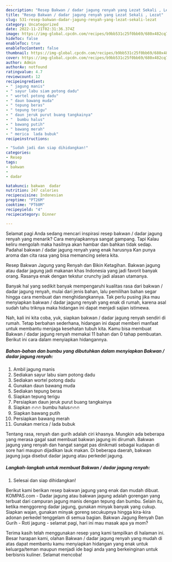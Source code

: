 ```yaml
---
description: "Resep Bakwan / dadar jagung renyah yang Lezat Sekali , Lezat"
title: "Resep Bakwan / dadar jagung renyah yang Lezat Sekali , Lezat"
slug: 531-resep-bakwan-dadar-jagung-renyah-yang-lezat-sekali-lezat
category: Uncategorized
date: 2022-11-21T02:31:36.374Z
image: https://img-global.cpcdn.com/recipes/b9bb531c25f0bb69/680x482cq70/bakwan-dadar-jagung-renyah-foto-resep-utama.jpg
hideToc: false
enableToc: true
enableTocContent: false
thumbnail: https://img-global.cpcdn.com/recipes/b9bb531c25f0bb69/680x482cq70/bakwan-dadar-jagung-renyah-foto-resep-utama.jpg
cover: https://img-global.cpcdn.com/recipes/b9bb531c25f0bb69/680x482cq70/bakwan-dadar-jagung-renyah-foto-resep-utama.jpg
author: Admin
authorAv: notfound
ratingvalue: 4.7
reviewcount: 12
recipeingredient:
- " jagung manis"
- " sayur labu siam potong dadu"
- " wortel potong dadu"
- " daun bawang muda"
- " tepung beras"
- " tepung terigu"
- " daun jeruk purut buang tangkainya"
- "  bumbu halus"
- " bawang putih"
- " bawang merah"
- " merica  lada bubuk"
recipeinstructions:

- "Sudah jadi dan siap dihidangkan!"
categories:
- Resep
tags:
- bakwan
- 
- dadar

katakunci: bakwan  dadar 
nutrition: 247 calories
recipecuisine: Indonesian
preptime: "PT26M"
cooktime: "PT60M"
recipeyield: "4"
recipecategory: Dinner

---
```



Selamat pagi Anda sedang mencari inspirasi resep bakwan / dadar jagung renyah yang menarik? Cara menyiapkannya sangat gampang. Tapi Kalau keliru mengolah maka hasilnya akan hambar dan bahkan tidak sedap. Padahal bakwan / dadar jagung renyah yang enak harusnya Kan punya aroma dan cita rasa yang bisa memancing selera kita.


Resep Bakwan Jagung yang Renyah dan Bikin Ketagihan. Bakwan jagung atau dadar jagung jadi makanan khas Indonesia yang jadi favorit banyak orang. Rasanya enak dengan tekstur crunchy jadi alasan utamanya.

Banyak hal yang sedikit banyak mempengaruhi kualitas rasa dari bakwan / dadar jagung renyah, mulai dari jenis bahan, lalu pemilihan bahan segar hingga cara membuat dan menghidangkannya. Tak perlu pusing jika mau menyiapkan bakwan / dadar jagung renyah yang enak di rumah, karena asal sudah tahu triknya maka hidangan ini dapat menjadi sajian istimewa.


Nah, kali ini kita coba, yuk, siapkan bakwan / dadar jagung renyah sendiri di rumah. Tetap berbahan sederhana, hidangan ini dapat memberi manfaat untuk membantu menjaga kesehatan tubuh kita. Kamu bisa membuat Bakwan / dadar jagung renyah memakai 11 bahan dan 0 tahap pembuatan. Berikut ini cara dalam menyiapkan hidangannya.

<!--inarticleads1-->

##### Bahan-bahan dan bumbu yang dibutuhkan dalam menyiapkan Bakwan / dadar jagung renyah:

1. Ambil  jagung manis
1. Sediakan  sayur labu siam potong dadu
1. Sediakan  wortel potong dadu
1. Gunakan  daun bawang muda
1. Sediakan  tepung beras
1. Siapkan  tepung terigu
1. Persiapkan  daun jeruk purut buang tangkainya
1. Siapkan  🔥🔥🔥 bumbu halus🔥🔥🔥
1. Siapkan  bawang putih
1. Persiapkan  bawang merah
1. Gunakan  merica / lada bubuk


Tentang rasa, renyah dan gurih adalah ciri khasnya. Mungkin ada beberapa yang merasa gagal saat membuat bakwan jagung ini dirumah. Bakwan jagung yang renyah dan hangat sangat pas dinikmati sebagai kudapan di sore hari maupun dijadikan lauk makan. Di beberapa daerah, bakwan jagung juga disebut dadar jagung atau perkedel jagung. 

<!--inarticleads2-->

##### Langkah-langkah untuk membuat Bakwan / dadar jagung renyah:


1. Selesai dan siap dihidangkan!

Berikut kami berikan resep bakwan jagung yang enak dan mudah dibuat. KOMPAS.com - Dadar jagung atau bakwan jagung adalah gorengan yang terbuat dari campuran jagung manis dengan tepung dan bumbu. Selain itu, ketika menggoreng dadar jagung, gunakan minyak banyak yang cukup. Siapkan wajan, gunakan minyak goreng secukupnya hingga kira-kira adonan perkedel tenggelam di semua bagian. Bakwan Jagung Renyah Dan Gurih - Roti jagung - selamat pagi, hari ini mau masak apa ya mom? 

Terima kasih telah menggunakan resep yang kami tampilkan di halaman ini. Besar harapan kami, olahan Bakwan / dadar jagung renyah yang mudah di atas dapat membantu kamu menyiapkan hidangan yang enak untuk keluarga/teman maupun menjadi ide bagi anda yang berkeinginan untuk berbisnis kuliner. Selamat mencoba!
